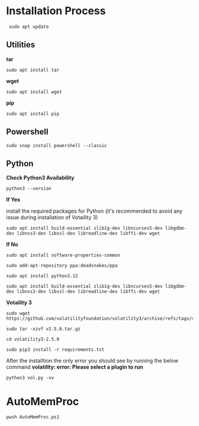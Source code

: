 # Installation Process

 ``` shell
  sudo apt update 
  ```

## Utilities

**tar**
 ``` shell
sudo apt install tar
  ```

**wget**
 ``` shell
sudo apt install wget
  ```

**pip**
 ``` shell
sudo apt install pip
  ```

## Powershell

 ``` shell
sudo snap install powershell --classic
  ```

## Python

**Check Python3 Availability**

 ``` shell
python3 --version
  ```

**If Yes**

install the required packages for Python (it's recommended to avoid any issue during installation of Votaility 3)

 ``` shell
sudo apt install build-essential zlib1g-dev libncurses5-dev libgdbm-dev libnss3-dev libssl-dev libreadline-dev libffi-dev wget
  ```

**If No**

 ``` shell
sudo apt install software-properties-common
  ```

 ``` shell
sudo add-apt-repository ppa:deadsnakes/ppa
  ```

 ``` shell
sudo apt install python3.12
  ```

 ``` shell
sudo apt install build-essential zlib1g-dev libncurses5-dev libgdbm-dev libnss3-dev libssl-dev libreadline-dev libffi-dev wget
  ```

**Votaility 3**

 ``` shell
sudo wget https://github.com/volatilityfoundation/volatility3/archive/refs/tags/v2.5.0.tar.gz
  ```

 ``` shell
sudo tar -xzvf v2.5.0.tar.gz
  ```

 ``` shell
cd volatility3-2.5.0
  ```

 ``` shell
sudo pip3 install -r requirements.txt
  ```

After the installtion the only error you should see by running the below command **volatility: error: Please select a plugin to run**

 ``` shell
python3 vol.py -vv
  ```

# AutoMemProc

 ``` shell
pwsh AutoMemProc.ps1
  ```





